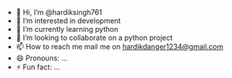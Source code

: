 - 👋 Hi, I’m @hardiksingh761
- 👀 I’m interested in development
- 🌱 I’m currently learning python
- 💞️ I’m looking to collaborate on a python project
- 📫 How to reach me mail me on hardikdanger1234@gmail.com
- 😄 Pronouns: ...
- ⚡ Fun fact: ...

<!---
hardiksingh761/hardiksingh761 is a ✨ special ✨ repository because its `README.md` (this file) appears on your GitHub profile.
You can click the Preview link to take a look at your changes.
--->
